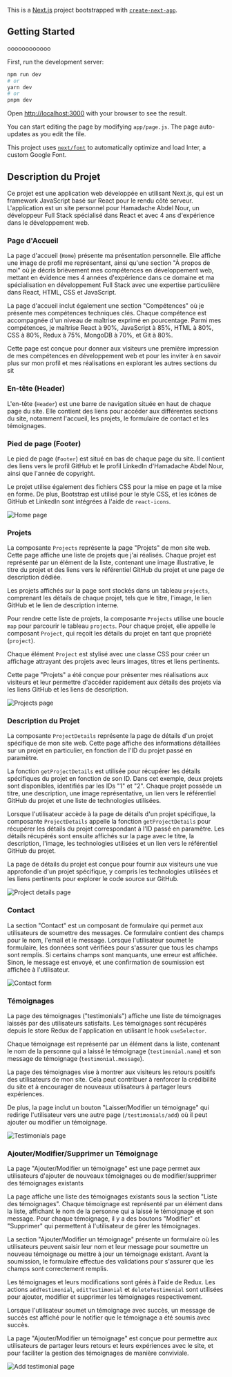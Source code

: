 This is a [Next.js](https://nextjs.org/) project bootstrapped with [`create-next-app`](https://github.com/vercel/next.js/tree/canary/packages/create-next-app).

## Getting Started
oooooooooooo

First, run the development server:

```bash
npm run dev
# or
yarn dev
# or
pnpm dev
```

Open [http://localhost:3000](http://localhost:3000) with your browser to see the result.

You can start editing the page by modifying `app/page.js`. The page auto-updates as you edit the file.

This project uses [`next/font`](https://nextjs.org/docs/basic-features/font-optimization) to automatically optimize and load Inter, a custom Google Font.

## Description du Projet

Ce projet est une application web développée en utilisant Next.js, qui est un framework JavaScript basé sur React pour le rendu côté serveur. L'application est un site personnel pour Hamadache Abdel Nour, un développeur Full Stack spécialisé dans React et avec 4 ans d'expérience dans le développement web.

### Page d'Accueil

La page d'accueil (`Home`) présente ma présentation personnelle. Elle affiche une image de profil me représentant, ainsi qu'une section "À propos de moi" où je décris brièvement mes compétences en développement web, mettant en évidence mes 4 années d'expérience dans ce domaine et ma spécialisation en développement Full Stack avec une expertise particulière dans React, HTML, CSS et JavaScript.

La page d'accueil inclut également une section "Compétences" où je présente mes compétences techniques clés. Chaque compétence est accompagnée d'un niveau de maîtrise exprimé en pourcentage. Parmi mes compétences, je maîtrise React à 90%, JavaScript à 85%, HTML à 80%, CSS à 80%, Redux à 75%, MongoDB à 70%, et Git à 80%.

Cette page est conçue pour donner aux visiteurs une première impression de mes compétences en développement web et pour les inviter à en savoir plus sur mon profil et mes réalisations en explorant les autres sections du sit

### En-tête (Header)

L'en-tête (`Header`) est une barre de navigation située en haut de chaque page du site. Elle contient des liens pour accéder aux différentes sections du site, notamment l'accueil, les projets, le formulaire de contact et les témoignages.

### Pied de page (Footer)

Le pied de page (`Footer`) est situé en bas de chaque page du site. Il contient des liens vers le profil GitHub et le profil LinkedIn d'Hamadache Abdel Nour, ainsi que l'année de copyright.

Le projet utilise également des fichiers CSS pour la mise en page et la mise en forme. De plus, Bootstrap est utilisé pour le style CSS, et les icônes de GitHub et LinkedIn sont intégrées à l'aide de `react-icons`.

![Home page](public/home.png)

### Projets

La composante `Projects` représente la page "Projets" de mon site web. Cette page affiche une liste de projets que j'ai réalisés. Chaque projet est représenté par un élément de la liste, contenant une image illustrative, le titre du projet et des liens vers le référentiel GitHub du projet et une page de description dédiée.

Les projets affichés sur la page sont stockés dans un tableau `projects`, comprenant les détails de chaque projet, tels que le titre, l'image, le lien GitHub et le lien de description interne.

Pour rendre cette liste de projets, la composante `Projects` utilise une boucle `map` pour parcourir le tableau `projects`. Pour chaque projet, elle appelle le composant `Project`, qui reçoit les détails du projet en tant que propriété (`project`).

Chaque élément `Project` est stylisé avec une classe CSS pour créer un affichage attrayant des projets avec leurs images, titres et liens pertinents.

Cette page "Projets" a été conçue pour présenter mes réalisations aux visiteurs et leur permettre d'accéder rapidement aux détails des projets via les liens GitHub et les liens de description.

![Projects page](public/projects.png)

### Description du Projet

La composante `ProjectDetails` représente la page de détails d'un projet spécifique de mon site web. Cette page affiche des informations détaillées sur un projet en particulier, en fonction de l'ID du projet passé en paramètre.

La fonction `getProjectDetails` est utilisée pour récupérer les détails spécifiques du projet en fonction de son ID. Dans cet exemple, deux projets sont disponibles, identifiés par les IDs "1" et "2". Chaque projet possède un titre, une description, une image représentative, un lien vers le référentiel GitHub du projet et une liste de technologies utilisées.

Lorsque l'utilisateur accède à la page de détails d'un projet spécifique, la composante `ProjectDetails` appelle la fonction `getProjectDetails` pour récupérer les détails du projet correspondant à l'ID passé en paramètre. Les détails récupérés sont ensuite affichés sur la page avec le titre, la description, l'image, les technologies utilisées et un lien vers le référentiel GitHub du projet.

La page de détails du projet est conçue pour fournir aux visiteurs une vue approfondie d'un projet spécifique, y compris les technologies utilisées et les liens pertinents pour explorer le code source sur GitHub.

![Project details page](public/project1.png)

### Contact

La section "Contact" est un composant de formulaire qui permet aux utilisateurs de soumettre des messages. Ce formulaire contient des champs pour le nom, l'email et le message. Lorsque l'utilisateur soumet le formulaire, les données sont vérifiées pour s'assurer que tous les champs sont remplis. Si certains champs sont manquants, une erreur est affichée. Sinon, le message est envoyé, et une confirmation de soumission est affichée à l'utilisateur.

![Contact form](public/contact.png)

### Témoignages

La page des témoignages ("testimonials") affiche une liste de témoignages laissés par des utilisateurs satisfaits. Les témoignages sont récupérés depuis le store Redux de l'application en utilisant le hook `useSelector`.

Chaque témoignage est représenté par un élément dans la liste, contenant le nom de la personne qui a laissé le témoignage (`testimonial.name`) et son message de témoignage (`testimonial.message`).

La page des témoignages vise à montrer aux visiteurs les retours positifs des utilisateurs de mon site. Cela peut contribuer à renforcer la crédibilité du site et à encourager de nouveaux utilisateurs à partager leurs expériences.

De plus, la page inclut un bouton "Laisser/Modifier un témoignage" qui redirige l'utilisateur vers une autre page (`/testimonials/add`) où il peut ajouter ou modifier un témoignage.

![Testimonials page](public/testimonials.png)

### Ajouter/Modifier/Supprimer un Témoignage

La page "Ajouter/Modifier un témoignage" est une page permet aux utilisateurs d'ajouter de nouveaux témoignages ou de modifier/supprimer des témoignages existants

La page affiche une liste des témoignages existants sous la section "Liste des témoignages". Chaque témoignage est représenté par un élément dans la liste, affichant le nom de la personne qui a laissé le témoignage et son message. Pour chaque témoignage, il y a des boutons "Modifier" et "Supprimer" qui permettent à l'utilisateur de gérer les témoignages.

La section "Ajouter/Modifier un témoignage" présente un formulaire où les utilisateurs peuvent saisir leur nom et leur message pour soumettre un nouveau témoignage ou mettre à jour un témoignage existant. Avant la soumission, le formulaire effectue des validations pour s'assurer que les champs sont correctement remplis.

Les témoignages et leurs modifications sont gérés à l'aide de Redux. Les actions `addTestimonial`, `editTestimonial` et `deleteTestimonial` sont utilisées pour ajouter, modifier et supprimer les témoignages respectivement.

Lorsque l'utilisateur soumet un témoignage avec succès, un message de succès est affiché pour le notifier que le témoignage a été soumis avec succès.

La page "Ajouter/Modifier un témoignage" est conçue pour permettre aux utilisateurs de partager leurs retours et leurs expériences avec le site, et pour faciliter la gestion des témoignages de manière conviviale.

![Add testimonial page](public/testimonials-redux.png)
